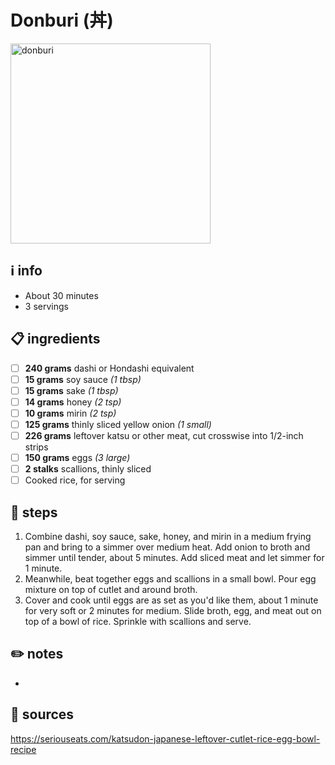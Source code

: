 # Donburi (丼)  
<img src="https://www.seriouseats.com/thmb/Mr2ginE65aZyN524g7o7RFvI6qo=/1500x0/filters:no_upscale():max_bytes(150000):strip_icc()/__opt__aboutcom__coeus__resources__content_migration__serious_eats__seriouseats.com__recipes__images__2017__02__20170131-katsudon-2-c74ad6542bf746ed902e8981af918f69.jpg" alt="donburi" width="320"/>  

## ℹ️ info  
* About 30 minutes  
* 3 servings  

## 📋 ingredients  

- [ ] **240  grams** dashi or Hondashi equivalent
- [ ] **15  grams** soy sauce *(1 tbsp)*
- [ ] **15  grams** sake *(1 tbsp)*
- [ ] **14  grams** honey *(2 tsp)*
- [ ] **10  grams** mirin *(2 tsp)*
- [ ] **125  grams**    thinly sliced yellow onion *(1 small)*
- [ ] **226  grams**    leftover katsu or other meat, cut crosswise into 1/2-inch strips
- [ ] **150  grams**    eggs *(3 large)*
- [ ] **2  stalks** scallions, thinly sliced
- [ ] Cooked rice, for serving

## 🔪 steps  
1. Combine dashi, soy sauce, sake, honey, and mirin in a medium frying pan and bring to a simmer over medium heat. Add onion to broth and simmer until tender, about 5 minutes. Add sliced meat and let simmer for 1 minute.
2. Meanwhile, beat together eggs and scallions in a small bowl. Pour egg mixture on top of cutlet and around broth.
3. Cover and cook until eggs are as set as you'd like them, about 1 minute for very soft or 2 minutes for medium. Slide broth, egg, and meat out on top of a bowl of rice. Sprinkle with scallions and serve.  

## ✏️ notes  
* 

## 🔗 sources  
https://seriouseats.com/katsudon-japanese-leftover-cutlet-rice-egg-bowl-recipe  
